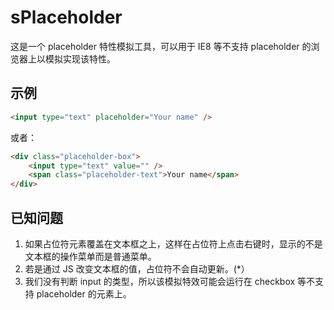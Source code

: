 # sPlaceholder

这是一个 placeholder 特性模拟工具，可以用于 IE8 等不支持 placeholder 的浏览器上以模拟实现该特性。

## 示例

```html
<input type="text" placeholder="Your name" />
```

或者：

```html
<div class="placeholder-box">
    <input type="text" value="" />
    <span class="placeholder-text">Your name</span>
</div>
```

## 已知问题

1. 如果占位符元素覆盖在文本框之上，这样在占位符上点击右键时，显示的不是文本框的操作菜单而是普通菜单。
1. 若是通过 JS 改变文本框的值，占位符不会自动更新。(*）
1. 我们没有判断 input 的类型，所以该模拟特效可能会运行在 checkbox 等不支持 placeholder 的元素上。
